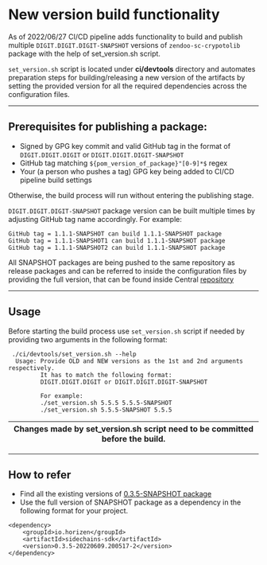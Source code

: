 # New version build functionality

As of 2022/06/27 CI/CD pipeline adds functionality to build and publish multiple `DIGIT.DIGIT.DIGIT-SNAPSHOT` versions of `zendoo-sc-crypotolib` package
with the help of set_version.sh script.

`set_version.sh` script is located under **ci/devtools** directory and automates preparation steps for building/releasing a new
version of the artifacts by setting the provided version for all the required dependencies across the configuration files.

---
## Prerequisites for publishing a package:
  - Signed by GPG key commit and valid GitHub tag in the format of `DIGIT.DIGIT.DIGIT` or `DIGIT.DIGIT.DIGIT-SNAPSHOT`
  - GitHub tag matching `${pom_version_of_package}"[0-9]*$` regex
  - Your (a person who pushes a tag) GPG key being added to CI/CD pipeline build settings

Otherwise, the build process will run without entering the publishing stage.

`DIGIT.DIGIT.DIGIT-SNAPSHOT` package version can be built multiple times by adjusting GitHub tag name accordingly. For example:
```
GitHub tag = 1.1.1-SNAPSHOT can build 1.1.1-SNAPSHOT package
GitHub tag = 1.1.1-SNAPSHOT1 can build 1.1.1-SNAPSHOT package
GitHub tag = 1.1.1-SNAPSHOT2 can build 1.1.1-SNAPSHOT package
```
All SNAPSHOT packages are being pushed to the same repository as release packages and can be referred to inside the configuration
files by providing the full version, that can be found inside Central [repository](https://central.sonatype.com/service/rest/repository/browse/maven-snapshots/io/horizen/sidechains-sdk/)

---
## Usage
Before starting the build process use `set_version.sh` script if needed by providing two arguments in the following format:
```
 ./ci/devtools/set_version.sh --help
  Usage: Provide OLD and NEW versions as the 1st and 2nd arguments respectively.
         It has to match the following format:
         DIGIT.DIGIT.DIGIT or DIGIT.DIGIT.DIGIT-SNAPSHOT

         For example:
         ./set_version.sh 5.5.5 5.5.5-SNAPSHOT
         ./set_version.sh 5.5.5-SNAPSHOT 5.5.5
```
| Changes made by set_version.sh script need to be committed before the build. |
|------------------------------------------------------------------------------|

---
## How to refer
- Find all the existing versions of [0.3.5-SNAPSHOT package](https://central.sonatype.com/service/rest/repository/browse/maven-snapshots/io/horizen/sidechains-sdk/0.3.5-SNAPSHOT/)
- Use the full version of SNAPSHOT package as a dependency in the following format for your project.
```
<dependency>
    <groupId>io.horizen</groupId>
    <artifactId>sidechains-sdk</artifactId>
    <version>0.3.5-20220609.200517-2</version>
</dependency>
```